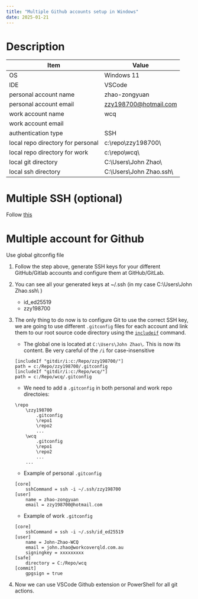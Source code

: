 ```yaml
---
title: "Multiple Github accounts setup in Windows"
date: 2025-01-21
---
```


# Description

| Item | Value |
|--------------|----------------|
| OS     | Windows 11 |
| IDE    | VSCode |
| personal account name |zhao-zongyuan |
| personal account email |  zzy198700@hotmail.com |
| work account name | wcq |
| work account email | |
| authentication type | SSH |
| local repo directory for personal | c:\repo\zzy198700\ |
| local repo directory for work | c:\repo\wcq\ |
| local git directory | C:\Users\John Zhao\ |
| local ssh directory | C:\Users\John Zhao\.ssh\ |


# Multiple SSH (optional)
Follow [this](https://www.baeldung.com/linux/ssh-private-key-git-command#:~:text=One%20way%20we%20can%20specify,ssh%2Fconfig%20file.)


# Multiple account for Github

Use  global gitconfig file 

1. Follow the step above, generate SSH keys for your different GitHub/Gitlab accounts and configure them at GitHub/GitLab.

2. You can see all your generated keys at ~/.ssh (in my case C:\Users\John Zhao\.ssh\ )
    - id_ed25519
    - zzy198700

3. The only thing to do now is to configure Git to use the correct SSH key, we are going to use different ``.gitconfig`` files for each account and link them to our root source code directory using the [``includeif``](https://git-scm.com/docs/git-config#_includes) command.
    - The global one is located at ``C:\Users\John Zhao\``. This is now its content. Be very careful of the ``/i`` for case-insensitive 
    ```
    [includeIf "gitdir/i:c:/Repo/zzy198700/"]
    path = c:/Repo/zzy198700/.gitconfig
    [includeIf "gitdir/i:c:/Repo/wcq/"]
    path = c:/Repo/wcq/.gitconfig
    ```
    
    - We need to add a ``.gitconfig`` in both personal and work repo directoies:
    ```
    \repo
        \zzy198700
            .gitconfig
            \repo1
            \repo2
            ...
        \wcq
            .gitconfig
            \repo1
            \repo2
            ...
        ...
    ``` 

    - Example of personal ``.gitconfig``
    ```
    [core] 
        sshCommand = ssh -i ~/.ssh/zzy198700
    [user]
        name = zhao-zongyuan
        email = zzy198700@hotmail.com
    ```

    - Example of work ``.gitconfig``
    ```
    [core] 
        sshCommand = ssh -i ~/.ssh/id_ed25519
    [user]
        name = John-Zhao-WCQ
        email = john.zhao@workcoverqld.com.au
        signingkey = xxxxxxxxx
    [safe]
        directory = C:/Repo/wcq
    [commit]
        gpgsign = true
    ```

4. Now we can use VSCode Github extension or PowerShell for all git actions.